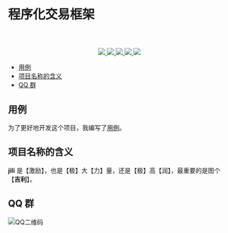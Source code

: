 # 程序化交易框架

<h1 align="center"><img src="https://user-images.githubusercontent.com/6028869/67830383-5f1afd00-fb15-11e9-9cc2-686932341199.png" alt=""></h1>
<p align="center">
<a href="https://github.com/aQuaYi/jili/blob/master/LICENSE">
  <img src="https://img.shields.io/badge/LICENSE-MIT-blue.svg" />
</a>
<a href="https://www.travis-ci.org/aQuaYi/jili">
  <img src="https://www.travis-ci.org/aQuaYi/jili.svg?branch=master" />
</a>
<a href="https://codecov.io/gh/aQuaYi/jili">
  <img src="https://codecov.io/gh/aQuaYi/jili/branch/master/graph/badge.svg" />
</a>
<a href="https://golang.google.cn">
  <img src="https://img.shields.io/badge/Go-1.13+-blue.svg" />
</a>
<a href="https://github.com/aQuaYi/jili/blob/master/CHANGELOG.md">
  <img src="https://img.shields.io/badge/CHANGE-LOG-blue" />
</a>
</p>

- [用例](#%e7%94%a8%e4%be%8b)
- [项目名称的含义](#%e9%a1%b9%e7%9b%ae%e5%90%8d%e7%a7%b0%e7%9a%84%e5%90%ab%e4%b9%89)
- [QQ 群](#qq-%e7%be%a4)

## 用例

为了更好地开发这个项目，我编写了[用例](UseCase)。

## 项目名称的含义

**jili** 是【激励】，也是【极】大【力】量，还是【极】高【润】，最重要的是图个【**吉利**】。

## QQ 群

![QQ二维码](https://user-images.githubusercontent.com/6028869/67827619-7e149180-fb0b-11e9-8411-ef7d1ff81828.png)
